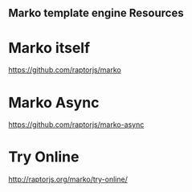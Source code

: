 Marko template engine Resources
----------------------

Marko itself
============
https://github.com/raptorjs/marko

Marko Async
============
https://github.com/raptorjs/marko-async

Try Online
============
http://raptorjs.org/marko/try-online/
